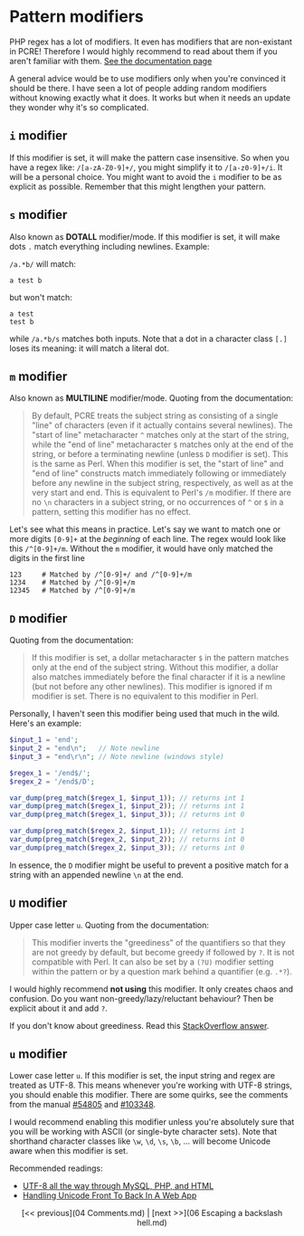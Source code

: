 # Pattern modifiers

PHP regex has a lot of modifiers. It even has modifiers that are non-existant in PCRE! Therefore I would highly recommend to read about them if you aren't familiar with them. [See the documentation page](http://php.net/manual/en/reference.pcre.pattern.modifiers.php)

A general advice would be to use modifiers only when you're convinced it should be there. I have seen a lot of people adding random modifiers without knowing exactly what it does. It works but when it needs an update they wonder why it's so complicated.

## `i` modifier

If this modifier is set, it will make the pattern case insensitive. So when you have a regex like: `/[a-zA-Z0-9]+/`, you might simplify it to `/[a-z0-9]+/i`. It will be a personal choice. You might want to avoid the `i` modifier to be as explicit as possible. Remember that this might lengthen your pattern.

## `s` modifier

Also known as **DOTALL** modifier/mode. If this modifier is set, it will make dots `.` match everything including newlines. Example:

`/a.*b/` will match:
```
a test b
```
but won't match:
```
a test
test b
```
while `/a.*b/s` matches both inputs.
Note that a dot in a character class `[.]` loses its meaning: it will match a literal dot.

## `m` modifier

Also known as **MULTILINE** modifier/mode. Quoting from the documentation:

> By default, PCRE treats the subject string as consisting of a single "line" of characters (even if it actually contains several newlines). The "start of line" metacharacter `^` matches only at the start of the string, while the "end of line" metacharacter `$` matches only at the end of the string, or before a terminating newline (unless `D` modifier is set). This is the same as Perl. When this modifier is set, the "start of line" and "end of line" constructs match immediately following or immediately before any newline in the subject string, respectively, as well as at the very start and end. This is equivalent to Perl's `/m` modifier. If there are no `\n` characters in a subject string, or no occurrences of `^` or `$` in a pattern, setting this modifier has no effect.

Let's see what this means in practice. Let's say we want to match one or more digits `[0-9]+` at the *beginning* of each line. The regex would look like this `/^[0-9]+/m`. Without the `m` modifier, it would have only matched the digits in the first line

```
123     # Matched by /^[0-9]+/ and /^[0-9]+/m
1234    # Matched by /^[0-9]+/m
12345   # Matched by /^[0-9]+/m
```

## `D` modifier

Quoting from the documentation:

> If this modifier is set, a dollar metacharacter `$` in the pattern matches only at the end of the subject string. Without this modifier, a dollar also matches immediately before the final character if it is a newline (but not before any other newlines). This modifier is ignored if m modifier is set. There is no equivalent to this modifier in Perl.

Personally, I haven't seen this modifier being used that much in the wild. Here's an example:

```php
$input_1 = 'end';
$input_2 = "end\n";   // Note newline
$input_3 = "end\r\n"; // Note newline (windows style)

$regex_1 = '/end$/';
$regex_2 = '/end$/D';

var_dump(preg_match($regex_1, $input_1)); // returns int 1
var_dump(preg_match($regex_1, $input_2)); // returns int 1
var_dump(preg_match($regex_1, $input_3)); // returns int 0

var_dump(preg_match($regex_2, $input_1)); // returns int 1
var_dump(preg_match($regex_2, $input_2)); // returns int 0
var_dump(preg_match($regex_2, $input_3)); // returns int 0
```
In essence, the `D` modifier might be useful to prevent a positive match for a string with an appended newline `\n` at the end.

## `U` modifier

Upper case letter `u`. Quoting from the documentation:

> This modifier inverts the "greediness" of the quantifiers so that they are not greedy by default, but become greedy if followed by `?`. It is not compatible with Perl. It can also be set by a `(?U)` modifier setting within the pattern or by a question mark behind a quantifier (e.g. `.*?`).

I would highly recommend **not using** this modifier. It only creates chaos and confusion. Do you want non-greedy/lazy/reluctant behaviour? Then be explicit about it and add `?`.

If you don't know about greediness. Read this [StackOverflow answer](http://stackoverflow.com/questions/3075130/difference-between-and-for-regex/3075532#3075532).

## `u` modifier

Lower case letter `u`. If this modifier is set, the input string and regex are treated as UTF-8. This means whenever you're working with UTF-8 strings, you should enable this modifier. There are some quirks, see the comments from the manual [#54805](http://php.net/manual/en/reference.pcre.pattern.modifiers.php#54805) and [#103348](http://php.net/manual/en/reference.pcre.pattern.modifiers.php#103348).

I would recommend enabling this modifier unless you're absolutely sure that you will be working with ASCII (or single-byte character sets). Note that shorthand character classes like `\w`, `\d`, `\s`, `\b`, ... will become Unicode aware when this modifier is set.

Recommended readings:

 - [UTF-8 all the way through MySQL, PHP, and HTML](http://stackoverflow.com/questions/279170/utf-8-all-the-way-through-mysql-php-and-html)
 - [Handling Unicode Front To Back In A Web App](http://kunststube.net/frontback/)
 
<p align="center"> [<< previous](04 Comments.md) | [next >>](06 Escaping a backslash hell.md)</p>